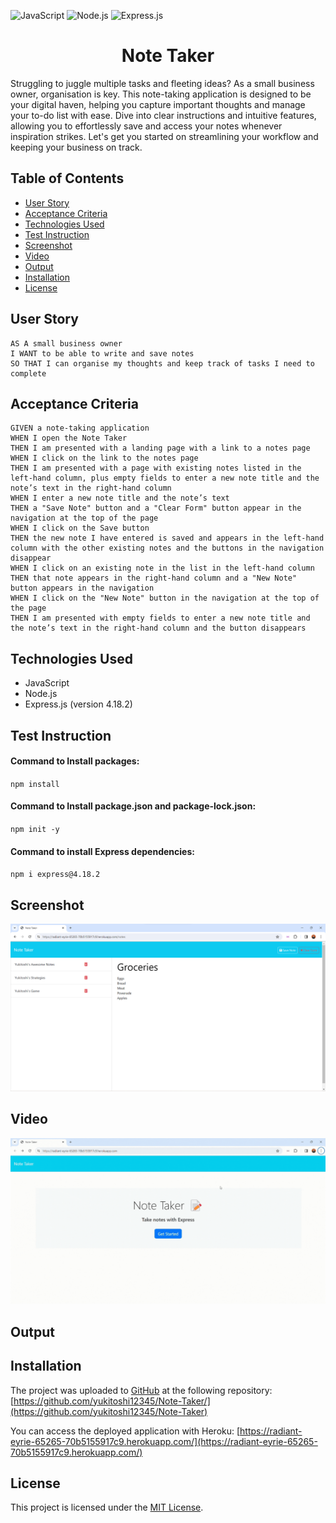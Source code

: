 ![JavaScript](https://img.shields.io/badge/JavaScript-yellow) ![Node.js](https://img.shields.io/badge/Node.js-teal) ![Express.js](https://img.shields.io/badge/Express.js-blue)

<h1 align = "center"> Note Taker </h1>

Struggling to juggle multiple tasks and fleeting ideas? As a small business owner, organisation is key. This note-taking application is designed to be your digital haven, helping you capture important thoughts and manage your to-do list with ease. Dive into clear instructions and intuitive features, allowing you to effortlessly save and access your notes whenever inspiration strikes. Let's get you started on streamlining your workflow and keeping your business on track.

## Table of Contents
- [User Story](#user-story)
- [Acceptance Criteria](#acceptance-criteria)
- [Technologies Used](#technologies-used)
- [Test Instruction](#test-instruction)
- [Screenshot](#screenshot)
- [Video](#video)
- [Output](#output)
- [Installation](#installation)
- [License](#license)


## User Story
```
AS A small business owner
I WANT to be able to write and save notes
SO THAT I can organise my thoughts and keep track of tasks I need to complete
```

## Acceptance Criteria
```
GIVEN a note-taking application
WHEN I open the Note Taker
THEN I am presented with a landing page with a link to a notes page
WHEN I click on the link to the notes page
THEN I am presented with a page with existing notes listed in the left-hand column, plus empty fields to enter a new note title and the note’s text in the right-hand column
WHEN I enter a new note title and the note’s text
THEN a "Save Note" button and a "Clear Form" button appear in the navigation at the top of the page
WHEN I click on the Save button
THEN the new note I have entered is saved and appears in the left-hand column with the other existing notes and the buttons in the navigation disappear
WHEN I click on an existing note in the list in the left-hand column
THEN that note appears in the right-hand column and a "New Note" button appears in the navigation
WHEN I click on the "New Note" button in the navigation at the top of the page
THEN I am presented with empty fields to enter a new note title and the note’s text in the right-hand column and the button disappears
```

## Technologies Used
- JavaScript
- Node.js
- Express.js (version 4.18.2)

## Test Instruction
  #### Command to Install packages:
  `
  npm install
  `

  #### Command to Install package.json and package-lock.json:
  `
  npm init -y
  `
  #### Command to install Express dependencies:
  `
  npm i express@4.18.2
  `

## Screenshot
![](/public/assets/images/note-taker.png)

## Video

![](/public/assets/video/note-taker.gif)

## Output

## Installation
The project was uploaded to [GitHub](https://github.com/) at the following repository:
[https://github.com/yukitoshi12345/Note-Taker/](https://github.com/yukitoshi12345/Note-Taker)

You can access the deployed application with Heroku:
[https://radiant-eyrie-65265-70b5155917c9.herokuapp.com/](https://radiant-eyrie-65265-70b5155917c9.herokuapp.com/)

## License
This project is licensed under the [MIT License](https://github.com/Yukitoshi12345/Note-Taker/blob/main/LICENSE).